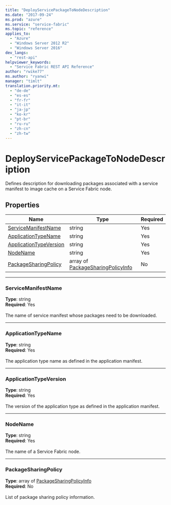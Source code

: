 ```yaml
---
title: "DeployServicePackageToNodeDescription"
ms.date: "2017-09-24"
ms.prod: "azure"
ms.service: "service-fabric"
ms.topic: "reference"
applies_to: 
  - "Azure"
  - "Windows Server 2012 R2"
  - "Windows Server 2016"
dev_langs: 
  - "rest-api"
helpviewer_keywords: 
  - "Service Fabric REST API Reference"
author: "rwike77"
ms.author: "ryanwi"
manager: "timlt"
translation.priority.mt: 
  - "de-de"
  - "es-es"
  - "fr-fr"
  - "it-it"
  - "ja-jp"
  - "ko-kr"
  - "pt-br"
  - "ru-ru"
  - "zh-cn"
  - "zh-tw"
---
```

# DeployServicePackageToNodeDescription

Defines description for downloading packages associated with a service manifest to image cache on a Service Fabric node.


## Properties
| Name | Type | Required |
| --- | --- | --- |
| [ServiceManifestName](#servicemanifestname) | string | Yes |
| [ApplicationTypeName](#applicationtypename) | string | Yes |
| [ApplicationTypeVersion](#applicationtypeversion) | string | Yes |
| [NodeName](#nodename) | string | Yes |
| [PackageSharingPolicy](#packagesharingpolicy) | array of [PackageSharingPolicyInfo](sfclient-model-packagesharingpolicyinfo.md) | No |

____
### ServiceManifestName
__Type__: string <br/>
__Required__: Yes<br/>
<br/>
The name of service manifest whose packages need to be downloaded.

____
### ApplicationTypeName
__Type__: string <br/>
__Required__: Yes<br/>
<br/>
The application type name as defined in the application manifest.

____
### ApplicationTypeVersion
__Type__: string <br/>
__Required__: Yes<br/>
<br/>
The version of the application type as defined in the application manifest.

____
### NodeName
__Type__: string <br/>
__Required__: Yes<br/>
<br/>
The name of a Service Fabric node.

____
### PackageSharingPolicy
__Type__: array of [PackageSharingPolicyInfo](sfclient-model-packagesharingpolicyinfo.md) <br/>
__Required__: No<br/>
<br/>
List of package sharing policy information.
